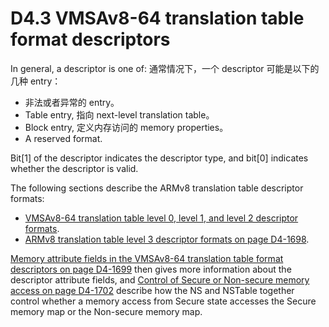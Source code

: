 # D4.3 VMSAv8-64 translation table format descriptors

In general, a descriptor is one of:
通常情况下，一个 descriptor 可能是以下的几种 entry：
* 非法或者异常的 entry。
* Table entry, 指向 next-level translation table。
* Block entry, 定义内存访问的 memory properties。
* A reserved format.

Bit[1] of the descriptor indicates the descriptor type, and bit[0] indicates whether the descriptor is valid.

The following sections describe the ARMv8 translation table descriptor formats:
* [VMSAv8-64 translation table level 0, level 1, and level 2 descriptor formats](#).
* [ARMv8 translation table level 3 descriptor formats on page D4-1698](#).

[Memory attribute fields in the VMSAv8-64 translation table format descriptors on page D4-1699](#) then gives more information about the descriptor attribute fields, and [Control of Secure or Non-secure memory access on page D4-1702](#) describe how the NS and NSTable together control whether a memory access from Secure state accesses the Secure memory map or the Non-secure memory map.
